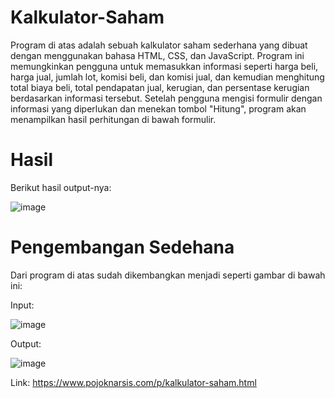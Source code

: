 # Kalkulator-Saham
Program di atas adalah sebuah kalkulator saham sederhana yang dibuat dengan menggunakan bahasa HTML, CSS, dan JavaScript. Program ini memungkinkan pengguna untuk memasukkan informasi seperti harga beli, harga jual, jumlah lot, komisi beli, dan komisi jual, dan kemudian menghitung total biaya beli, total pendapatan jual, kerugian, dan persentase kerugian berdasarkan informasi tersebut. Setelah pengguna mengisi formulir dengan informasi yang diperlukan dan menekan tombol "Hitung", program akan menampilkan hasil perhitungan di bawah formulir.

# Hasil
Berikut hasil output-nya:

![image](https://user-images.githubusercontent.com/8088664/231823360-ee5f165f-06c0-42f8-8b8f-a71c363b9c30.png)

# Pengembangan Sedehana
Dari program di atas sudah dikembangkan menjadi seperti gambar di bawah ini:

Input:

![image](https://user-images.githubusercontent.com/8088664/231845415-23232556-1a92-4560-801f-b9c19df70812.png)

Output:

![image](https://user-images.githubusercontent.com/8088664/231845476-ee935ef3-4c39-4aad-8e30-86088bfbe377.png)


Link: https://www.pojoknarsis.com/p/kalkulator-saham.html
